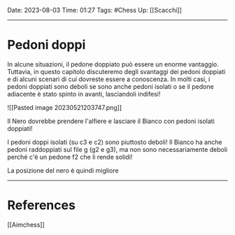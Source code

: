 Date: 2023-08-03
Time: 01:27
Tags: #Chess
Up: [[Scacchi]]

---
# Pedoni doppi

In alcune situazioni, il pedone doppiato può essere un enorme vantaggio. Tuttavia, in questo capitolo discuteremo degli svantaggi dei pedoni doppiati e di alcuni scenari di cui dovreste essere a conoscenza. In molti casi, i pedoni doppiati sono deboli se sono anche pedoni isolati o se il pedone adiacente è stato spinto in avanti, lasciandoli indifesi!

![[Pasted image 20230521203747.png]]

Il Nero dovrebbe prendere l'alfiere e lasciare il Bianco con pedoni isolati doppiati!

I pedoni doppi isolati (su c3 e c2) sono piuttosto deboli! Il Bianco ha anche pedoni raddoppiati sul file g (g2 e g3), ma non sono necessariamente deboli perché c'è un pedone f2 che li rende solidi!

La posizione del nero è quindi migliore

---
# References

[[Aimchess]]